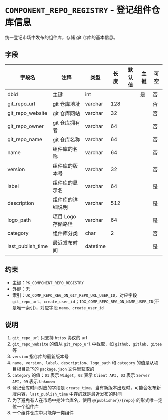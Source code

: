 # `COMPONENT_REPO_REGISTRY` - 登记组件仓库信息

统一登记市场中发布的组件库，存储 git 仓库的基本信息。

## 字段

| 字段名            | 注释               | 类型     | 长度 | 默认值 | 主键 | 可空 |
| ----------------- | ------------------ | -------- | ---- | ------ | ---- | ---- |
| dbid              | 主键               | int      |      |        | 是   | 否   |
| git_repo_url      | git 仓库地址       | varchar  | 128  |        |      | 否   |
| git_repo_website  | git 仓库网站       | varchar  | 32   |        |      | 否   |
| git_repo_owner    | git 仓库拥有者     | varchar  | 64   |        |      | 否   |
| git_repo_name     | git 仓库名称       | varchar  | 64   |        |      | 否   |
| name              | 组件库的名称       | varchar  | 64   |        |      | 否   |
| version           | 组件库的版本号     | varchar  | 32   |        |      | 否   |
| label             | 组件库的显示名     | varchar  | 64   |        |      | 是   |
| description       | 组件库的详细说明   | varchar  | 512  |        |      | 是   |
| logo_path         | 项目 Logo 存储路径 | varchar  | 64   |        |      | 是   |
| category          | 组件库分类         | char     | 2    |        |      | 否   |
| last_publish_time | 最近发布时间       | datetime |      |        |      | 是   |

## 约束

* 主键：`PK_COMPONENT_REPO_REGISTRY`
* 外键：无
* 索引：`UK_COMP_REPO_REG_ON_GIT_REPO_URL_USER_ID`，对应字段 `git_repo_url`、`create_user_id`；`IDX_COMP_REPO_REG_ON_NAME_USER_ID`(不是唯一索引)，对应字段 `name`、`create_user_id`

## 说明

1. `git_repo_url` 只支持 `https` 协议的 url
2. `git_repo_website` 的值从 `git_repo_url` 中截取，如 `github`、`gitlab`、`gitee` 等
3. `version` 指仓库的最新版本号
4. `name`、`version`、`label`、`description`、`logo_path` 和 `category` 的值是从项目根目录下的 `package.json` 文件里获取的
5. `category` 的值：`01` 表示 `Widget`，`02` 表示 `Client API`，`03` 表示 `Server API`，`99` 表示 `Unknown`
6. 登记仓库时间对应的字段是 `create_time`，当有新版本出现时，可能会发布新版内容，`last_publish_time` 中存的就是最近发布的时间
7. 为了避免有人在市场中抢注仓库名，使用 `@{publisher}/{repo}` 的形式唯一定位一个组件库
8. 一个组件仓库中只能存一类组件
